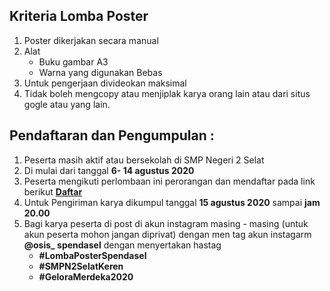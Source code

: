 ## Kriteria Lomba Poster
1. Poster dikerjakan secara manual
2. Alat
    - Buku gambar A3
    - Warna yang digunakan Bebas
3. Untuk pengerjaan divideokan maksimal
4. Tidak boleh mengcopy atau menjiplak karya orang lain atau dari situs gogle atau yang lain.

## Pendaftaran dan Pengumpulan :
1. Peserta masih aktif atau bersekolah di SMP Negeri 2 Selat
2. Di mulai dari tanggal **6- 14 agustus 2020**
3. Peserta mengikuti perlombaan ini perorangan dan mendaftar pada link berikut 
**[Daftar](https://docs.google.com/forms/d/e/1FAIpQLSfh283NZedRwUSminXWrxF6KQDwIqjaXlFWWF9Gw7boyNRUhQ/viewform?usp=sf_link)**
4. Untuk Pengiriman karya dikumpul tanggal **15 agustus 2020** sampai **jam 20.00**
5. Bagi karya peserta di post di akun instagram masing - masing (untuk akun peserta mohon jangan diprivat) dengan men tag akun instagarm **@osis_ spendasel** dengan menyertakan hastag
    - **#LombaPosterSpendasel**
    - **#SMPN2SelatKeren**
    - **#GeloraMerdeka2020**
